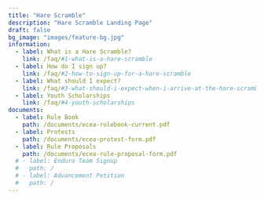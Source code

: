 ```yaml
---
title: "Hare Scramble"
description: "Hare Scramble Landing Page"
draft: false
bg_image: "images/feature-bg.jpg"
information:
  - label: What is a Hare Scramble?
    link: /faq/#1-what-is-a-hare-scramble
  - label: How do I sign up?
    link: /faq/#2-how-to-sign-up-for-a-hare-scramble
  - label: What should I expect?
    link: /faq/#3-what-should-i-expect-when-i-arrive-at-the-hare-scramble
  - label: Youth Scholarships
    link: /faq/#4-youth-scholarships
documents:
  - label: Rule Book
    path: /documents/ecea-rulebook-current.pdf
  - label: Protests
    path: /documents/ecea-protest-form.pdf
  - label: Rule Proposals
    path: /documents/ecea-rule-proposal-form.pdf
  # - label: Enduro Team Signup
  #   path: /
  # - label: Advancement Petition
  #   path: /
---
```

